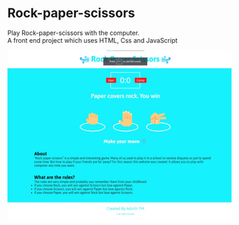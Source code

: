 # Rock-paper-scissors
Play Rock-paper-scissors with the computer. <br/>
A front end project which uses HTML, Css and JavaScript 

![](img/one.jpg)
